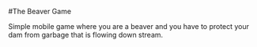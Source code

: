 #The Beaver Game

Simple mobile game where you are a beaver and you have to protect your dam from
garbage that is flowing down stream.
